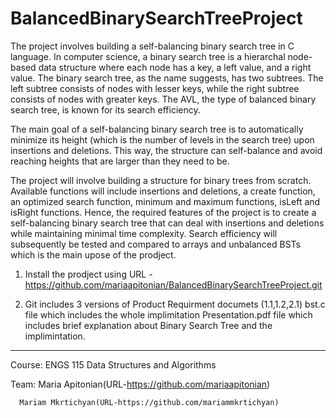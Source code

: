 # BalancedBinarySearchTreeProject

The project involves building a self-balancing binary search tree in C language. 
In computer science, a binary search tree is a hierarchal node-based data structure where each node has a key, a left value, and a right value. 
The binary search tree, as the name suggests, has two subtrees.
The left subtree consists of nodes with lesser keys, while the right subtree consists of nodes with greater keys. 
The AVL, the type of balanced binary search tree, is known for its search efficiency.

The main goal of a self-balancing binary search tree is to automatically minimize its height (which is the number of levels in the search tree) upon insertions and deletions. 
This way, the structure can self-balance and avoid reaching heights that are larger than they need to be.

The project will involve building a structure for binary trees from scratch.
Available functions will include insertions and deletions, a create function, an optimized search function, minimum and maximum functions, isLeft and isRight functions.
Hence, the required features of the project is to create a self-balancing binary search tree that can deal with insertions and deletions while maintaining minimal time complexity.
Search efficiency will subsequently be tested and compared to arrays and unbalanced BSTs which is the main upose of the prodject.

1. Install the prodject using URL - https://github.com/mariaapitonian/BalancedBinarySearchTreeProject.git

2. Git includes 3 versions of Product Requirment documets (1.1,1.2,2.1)
bst.c file which includes the whole implimitation
Presentation.pdf file which includes brief explanation about Binary Search Tree and the implimintation.
--------------------------------------------------------------------------------
Course: ENGS 115 Data Structures and Algorithms

Team: Maria Apitonian(URL-https://github.com/mariaapitonian)
     
      Mariam Mkrtichyan(URL-https://github.com/mariammkrtichyan)
 
